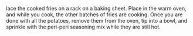 lace the cooked fries on a rack on a baking sheet. Place in the warm oven, and while you cook, the other batches of fries are cooking. Once you are done with all the potatoes, remove them from the oven, tip into a bowl, and sprinkle with the peri-peri seasoning mix while they are still hot.